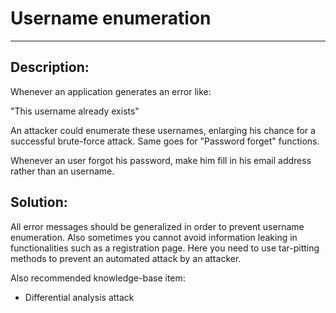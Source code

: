 # Username enumeration
-------

## Description:

Whenever an application generates an error like:

"This username already exists"

An attacker could enumerate these usernames, enlarging his chance for a successful
brute-force attack. Same goes for "Password forget" functions.

Whenever an user forgot his password, make him fill in his email address
rather than an username.

## Solution:

All error messages should be generalized in order to prevent username enumeration.
Also sometimes you cannot avoid information leaking in functionalities such as a
registration page. Here you need to use tar-pitting methods to prevent an automated
attack by an attacker.

Also recommended knowledge-base item:

- Differential analysis attack

